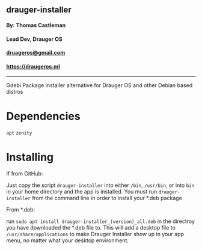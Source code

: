 ## **drauger-installer** ##
#### By: Thomas Castleman
#### Lead Dev, Drauger OS
#### <druageros@gmail.com>
#### https://draugeros.ml
---
Gdebi Package Installer alternative for Drauger OS and other Debian based distros

# Dependencies

`apt`
`zenity`

# Installing

If from GitHub:

Just copy the script `drauger-installer` into either `/bin`, `/usr/bin`, or into `bin` in your home directory and the app is installed. You must run `drauger-installer` from the command line in order to install your \*.deb package

From \*.deb:

run `sudo apt install drauger-installer_(version)_all.deb` in the directroy you have downloaded the \*.deb file to. This will add a desktop file to `/usr/share/applications` to make Drauger Installer show up in your app menu, no matter what your desktop environment.
